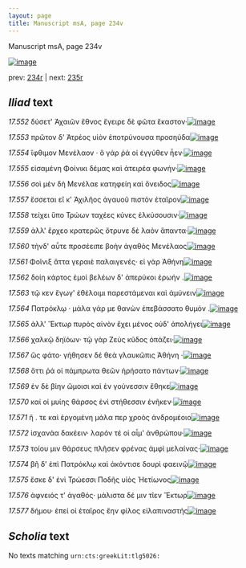 ```yaml
---
layout: page
title: Manuscript msA, page 234v
---
```


Manuscript msA, page 234v

[![image](http://www.homermultitext.org/iipsrv?OBJ=IIP,1.0&FIF=/project/homer/pyramidal/deepzoom/hmt/vaimg/2017a/VA234VN_0736.tif&WID=100&CVT=JPEG)](http://www.homermultitext.org/ict2/?urn=urn:cite2:hmt:vaimg.2017a:VA234VN_0736)

prev:  [234r](../234r) | next:  [235r](../235r)

## *Iliad* text

*17.552* <a id="17.552"/> δύσετ' Ἀχαιῶν ἔθνος ἔγειρε δὲ φῶτα ἕκαστον·[![image](http://www.homermultitext.org/iipsrv?OBJ=IIP,1.0&FIF=/project/homer/pyramidal/deepzoom/hmt/vaimg/2017a/VA234VN_0736.tif&RGN=0.493,0.2307,0.327,0.0233&WID=1000&CVT=JPEG)](http://www.homermultitext.org/ict2/?urn=urn:cite2:hmt:vaimg.2017a:VA234VN_0736@0.493,0.2307,0.327,0.0233)

*17.553* <a id="17.553"/> πρῶτον δ' Ἀτρέος υἱὸν ἐποτρύνουσα προσηύδα[![image](http://www.homermultitext.org/iipsrv?OBJ=IIP,1.0&FIF=/project/homer/pyramidal/deepzoom/hmt/vaimg/2017a/VA234VN_0736.tif&RGN=0.486,0.2494,0.336,0.021&WID=1000&CVT=JPEG)](http://www.homermultitext.org/ict2/?urn=urn:cite2:hmt:vaimg.2017a:VA234VN_0736@0.486,0.2494,0.336,0.021)

*17.554* <a id="17.554"/> ἴφθιμον Μενέλαον · ὃ γάρ ῥά οἱ ἐγγύθεν ἦεν·[![image](http://www.homermultitext.org/iipsrv?OBJ=IIP,1.0&FIF=/project/homer/pyramidal/deepzoom/hmt/vaimg/2017a/VA234VN_0736.tif&RGN=0.493,0.2667,0.311,0.0203&WID=1000&CVT=JPEG)](http://www.homermultitext.org/ict2/?urn=urn:cite2:hmt:vaimg.2017a:VA234VN_0736@0.493,0.2667,0.311,0.0203)

*17.555* <a id="17.555"/> εἰσαμένη Φοίνικι δέμας καὶ ἀτειρέα φωνήν·[![image](http://www.homermultitext.org/iipsrv?OBJ=IIP,1.0&FIF=/project/homer/pyramidal/deepzoom/hmt/vaimg/2017a/VA234VN_0736.tif&RGN=0.494,0.284,0.328,0.0195&WID=1000&CVT=JPEG)](http://www.homermultitext.org/ict2/?urn=urn:cite2:hmt:vaimg.2017a:VA234VN_0736@0.494,0.284,0.328,0.0195)

*17.556* <a id="17.556"/> σοὶ μὲν δὴ Μενέλαε κατηφείη καὶ ὄνειδος[![image](http://www.homermultitext.org/iipsrv?OBJ=IIP,1.0&FIF=/project/homer/pyramidal/deepzoom/hmt/vaimg/2017a/VA234VN_0736.tif&RGN=0.48,0.3035,0.32,0.0203&WID=1000&CVT=JPEG)](http://www.homermultitext.org/ict2/?urn=urn:cite2:hmt:vaimg.2017a:VA234VN_0736@0.48,0.3035,0.32,0.0203)

*17.557* <a id="17.557"/> ἔσσεται εἴ κ' Ἀχιλῆος ἀγαυοῦ πιστὸν ἑταῖρον[![image](http://www.homermultitext.org/iipsrv?OBJ=IIP,1.0&FIF=/project/homer/pyramidal/deepzoom/hmt/vaimg/2017a/VA234VN_0736.tif&RGN=0.498,0.3201,0.307,0.0203&WID=1000&CVT=JPEG)](http://www.homermultitext.org/ict2/?urn=urn:cite2:hmt:vaimg.2017a:VA234VN_0736@0.498,0.3201,0.307,0.0203)

*17.558* <a id="17.558"/> τείχει ὕπο Τρώων ταχέες κύνες ἑλκύσουσιν·[![image](http://www.homermultitext.org/iipsrv?OBJ=IIP,1.0&FIF=/project/homer/pyramidal/deepzoom/hmt/vaimg/2017a/VA234VN_0736.tif&RGN=0.497,0.3381,0.337,0.0218&WID=1000&CVT=JPEG)](http://www.homermultitext.org/ict2/?urn=urn:cite2:hmt:vaimg.2017a:VA234VN_0736@0.497,0.3381,0.337,0.0218)

*17.559* <a id="17.559"/> ἀλλ' ἔρχεο κρατερῶς ὄτρυνε δὲ λαὸν ἅπαντα·[![image](http://www.homermultitext.org/iipsrv?OBJ=IIP,1.0&FIF=/project/homer/pyramidal/deepzoom/hmt/vaimg/2017a/VA234VN_0736.tif&RGN=0.492,0.3561,0.337,0.0188&WID=1000&CVT=JPEG)](http://www.homermultitext.org/ict2/?urn=urn:cite2:hmt:vaimg.2017a:VA234VN_0736@0.492,0.3561,0.337,0.0188)

*17.560* <a id="17.560"/> τὴνδ' αὖτε προσέειπε βοὴν ἀγαθὸς Μενέλαος[![image](http://www.homermultitext.org/iipsrv?OBJ=IIP,1.0&FIF=/project/homer/pyramidal/deepzoom/hmt/vaimg/2017a/VA234VN_0736.tif&RGN=0.486,0.3719,0.333,0.021&WID=1000&CVT=JPEG)](http://www.homermultitext.org/ict2/?urn=urn:cite2:hmt:vaimg.2017a:VA234VN_0736@0.486,0.3719,0.333,0.021)

*17.561* <a id="17.561"/> Φοῖνιξ ἄττα γεραιὲ παλαιγενές· εἰ γὰρ Ἀθήνη[![image](http://www.homermultitext.org/iipsrv?OBJ=IIP,1.0&FIF=/project/homer/pyramidal/deepzoom/hmt/vaimg/2017a/VA234VN_0736.tif&RGN=0.496,0.3892,0.333,0.024&WID=1000&CVT=JPEG)](http://www.homermultitext.org/ict2/?urn=urn:cite2:hmt:vaimg.2017a:VA234VN_0736@0.496,0.3892,0.333,0.024)

*17.562* <a id="17.562"/> δοίη κάρτος ἐμοί βελέων δ' ἀπερύκοι ἐρωήν .[![image](http://www.homermultitext.org/iipsrv?OBJ=IIP,1.0&FIF=/project/homer/pyramidal/deepzoom/hmt/vaimg/2017a/VA234VN_0736.tif&RGN=0.491,0.408,0.352,0.0203&WID=1000&CVT=JPEG)](http://www.homermultitext.org/ict2/?urn=urn:cite2:hmt:vaimg.2017a:VA234VN_0736@0.491,0.408,0.352,0.0203)

*17.563* <a id="17.563"/> τῷ κεν ἔγωγ' ἐθέλοιμι παρεστάμεναι καὶ ἀμύνειν[![image](http://www.homermultitext.org/iipsrv?OBJ=IIP,1.0&FIF=/project/homer/pyramidal/deepzoom/hmt/vaimg/2017a/VA234VN_0736.tif&RGN=0.494,0.4252,0.349,0.021&WID=1000&CVT=JPEG)](http://www.homermultitext.org/ict2/?urn=urn:cite2:hmt:vaimg.2017a:VA234VN_0736@0.494,0.4252,0.349,0.021)

*17.564* <a id="17.564"/> Πατρόκλῳ · μάλα γάρ με θανὼν ἐπεβάσσατο θυμόν .[![image](http://www.homermultitext.org/iipsrv?OBJ=IIP,1.0&FIF=/project/homer/pyramidal/deepzoom/hmt/vaimg/2017a/VA234VN_0736.tif&RGN=0.491,0.4388,0.372,0.0248&WID=1000&CVT=JPEG)](http://www.homermultitext.org/ict2/?urn=urn:cite2:hmt:vaimg.2017a:VA234VN_0736@0.491,0.4388,0.372,0.0248)

*17.565* <a id="17.565"/> ἀλλ' Ἕκτωρ πυρὸς αἰνὸν ἔχει μένος οὐδ' ἀπολήγει[![image](http://www.homermultitext.org/iipsrv?OBJ=IIP,1.0&FIF=/project/homer/pyramidal/deepzoom/hmt/vaimg/2017a/VA234VN_0736.tif&RGN=0.49,0.4606,0.351,0.0218&WID=1000&CVT=JPEG)](http://www.homermultitext.org/ict2/?urn=urn:cite2:hmt:vaimg.2017a:VA234VN_0736@0.49,0.4606,0.351,0.0218)

*17.566* <a id="17.566"/> χαλκῷ δηϊόων· τῷ γὰρ Ζεύς κῦδος ὀπάζει·[![image](http://www.homermultitext.org/iipsrv?OBJ=IIP,1.0&FIF=/project/homer/pyramidal/deepzoom/hmt/vaimg/2017a/VA234VN_0736.tif&RGN=0.49,0.4778,0.346,0.0248&WID=1000&CVT=JPEG)](http://www.homermultitext.org/ict2/?urn=urn:cite2:hmt:vaimg.2017a:VA234VN_0736@0.49,0.4778,0.346,0.0248)

*17.567* <a id="17.567"/> ὣς φάτο· γήθησεν δέ θεὰ γλαυκῶπις Ἀθήνη ·[![image](http://www.homermultitext.org/iipsrv?OBJ=IIP,1.0&FIF=/project/homer/pyramidal/deepzoom/hmt/vaimg/2017a/VA234VN_0736.tif&RGN=0.481,0.4981,0.3,0.0203&WID=1000&CVT=JPEG)](http://www.homermultitext.org/ict2/?urn=urn:cite2:hmt:vaimg.2017a:VA234VN_0736@0.481,0.4981,0.3,0.0203)

*17.568* <a id="17.568"/> ὅττι ῥά οἱ πάμπρωτα θεῶν ἠρήσατο πάντων·[![image](http://www.homermultitext.org/iipsrv?OBJ=IIP,1.0&FIF=/project/homer/pyramidal/deepzoom/hmt/vaimg/2017a/VA234VN_0736.tif&RGN=0.496,0.5124,0.32,0.0203&WID=1000&CVT=JPEG)](http://www.homermultitext.org/ict2/?urn=urn:cite2:hmt:vaimg.2017a:VA234VN_0736@0.496,0.5124,0.32,0.0203)

*17.569* <a id="17.569"/> ἐν δὲ βίην ὤμοισι καὶ ἐν γούνεσσιν ἔθηκε[![image](http://www.homermultitext.org/iipsrv?OBJ=IIP,1.0&FIF=/project/homer/pyramidal/deepzoom/hmt/vaimg/2017a/VA234VN_0736.tif&RGN=0.497,0.5289,0.304,0.021&WID=1000&CVT=JPEG)](http://www.homermultitext.org/ict2/?urn=urn:cite2:hmt:vaimg.2017a:VA234VN_0736@0.497,0.5289,0.304,0.021)

*17.570* <a id="17.570"/> καί οἱ μυίης θάρσος ἐνὶ στήθεσσιν ἐνῆκεν·[![image](http://www.homermultitext.org/iipsrv?OBJ=IIP,1.0&FIF=/project/homer/pyramidal/deepzoom/hmt/vaimg/2017a/VA234VN_0736.tif&RGN=0.497,0.5455,0.314,0.021&WID=1000&CVT=JPEG)](http://www.homermultitext.org/ict2/?urn=urn:cite2:hmt:vaimg.2017a:VA234VN_0736@0.497,0.5455,0.314,0.021)

*17.571* <a id="17.571"/> ἥ . τε καὶ ἐργομένη μάλα περ χροὸς ἀνδρομέοιο[![image](http://www.homermultitext.org/iipsrv?OBJ=IIP,1.0&FIF=/project/homer/pyramidal/deepzoom/hmt/vaimg/2017a/VA234VN_0736.tif&RGN=0.497,0.5642,0.326,0.021&WID=1000&CVT=JPEG)](http://www.homermultitext.org/ict2/?urn=urn:cite2:hmt:vaimg.2017a:VA234VN_0736@0.497,0.5642,0.326,0.021)

*17.572* <a id="17.572"/> ἰσχανάα δακέειν· λαρόν τέ οἱ αἷμ' ἀνθρώπου·[![image](http://www.homermultitext.org/iipsrv?OBJ=IIP,1.0&FIF=/project/homer/pyramidal/deepzoom/hmt/vaimg/2017a/VA234VN_0736.tif&RGN=0.495,0.5815,0.334,0.021&WID=1000&CVT=JPEG)](http://www.homermultitext.org/ict2/?urn=urn:cite2:hmt:vaimg.2017a:VA234VN_0736@0.495,0.5815,0.334,0.021)

*17.573* <a id="17.573"/> τοίου μιν θάρσευς πλῆσεν φρένας ἀμφὶ μελαίνας·[![image](http://www.homermultitext.org/iipsrv?OBJ=IIP,1.0&FIF=/project/homer/pyramidal/deepzoom/hmt/vaimg/2017a/VA234VN_0736.tif&RGN=0.487,0.5995,0.36,0.0218&WID=1000&CVT=JPEG)](http://www.homermultitext.org/ict2/?urn=urn:cite2:hmt:vaimg.2017a:VA234VN_0736@0.487,0.5995,0.36,0.0218)

*17.574* <a id="17.574"/> βῆ δ' ἐπὶ Πατρόκλῳ καὶ ἀκόντισε δουρὶ φαεινῷ[![image](http://www.homermultitext.org/iipsrv?OBJ=IIP,1.0&FIF=/project/homer/pyramidal/deepzoom/hmt/vaimg/2017a/VA234VN_0736.tif&RGN=0.494,0.6138,0.363,0.024&WID=1000&CVT=JPEG)](http://www.homermultitext.org/ict2/?urn=urn:cite2:hmt:vaimg.2017a:VA234VN_0736@0.494,0.6138,0.363,0.024)

*17.575* <a id="17.575"/> ἔσκε δ' ἐνὶ Τρώεσσι Ποδῆς υἱὸς Ἠετίωνος[![image](http://www.homermultitext.org/iipsrv?OBJ=IIP,1.0&FIF=/project/homer/pyramidal/deepzoom/hmt/vaimg/2017a/VA234VN_0736.tif&RGN=0.489,0.6311,0.3,0.0233&WID=1000&CVT=JPEG)](http://www.homermultitext.org/ict2/?urn=urn:cite2:hmt:vaimg.2017a:VA234VN_0736@0.489,0.6311,0.3,0.0233)

*17.576* <a id="17.576"/> ἀφνειός τ' ἀγαθός· μάλιστα δέ μιν τῖεν Ἕκτωρ[![image](http://www.homermultitext.org/iipsrv?OBJ=IIP,1.0&FIF=/project/homer/pyramidal/deepzoom/hmt/vaimg/2017a/VA234VN_0736.tif&RGN=0.497,0.6491,0.325,0.0225&WID=1000&CVT=JPEG)](http://www.homermultitext.org/ict2/?urn=urn:cite2:hmt:vaimg.2017a:VA234VN_0736@0.497,0.6491,0.325,0.0225)

*17.577* <a id="17.577"/> δήμου· ἐπεί οἱ ἑταῖρος ἔην φίλος εἰλαπιναστής[![image](http://www.homermultitext.org/iipsrv?OBJ=IIP,1.0&FIF=/project/homer/pyramidal/deepzoom/hmt/vaimg/2017a/VA234VN_0736.tif&RGN=0.492,0.6657,0.366,0.024&WID=1000&CVT=JPEG)](http://www.homermultitext.org/ict2/?urn=urn:cite2:hmt:vaimg.2017a:VA234VN_0736@0.492,0.6657,0.366,0.024)

## *Scholia* text

No texts matching `urn:cts:greekLit:tlg5026:`